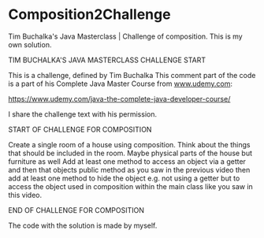 # Composition2Challenge
Tim Buchalka's Java Masterclass | Challenge of composition. This is my own solution.

TIM BUCHALKA'S JAVA MASTERCLASS CHALLENGE START

This is a challenge, defined by Tim Buchalka
This comment part of the code is a part of his Complete Java Master Course from www.udemy.com:

https://www.udemy.com/java-the-complete-java-developer-course/

I share the challenge text with his permission.

START OF CHALLENGE FOR COMPOSITION

Create a single room of a house using composition.
Think about the things that should be included in the room.
Maybe physical parts of the house but furniture as well
Add at least one method to access an object via a getter and
then that objects public method as you saw in the previous video
then add at least one method to hide the object e.g. not using a getter
but to access the object used in composition within the main class
like you saw in this video.

END OF CHALLENGE FOR COMPOSITION

The code with the solution is made by myself.

